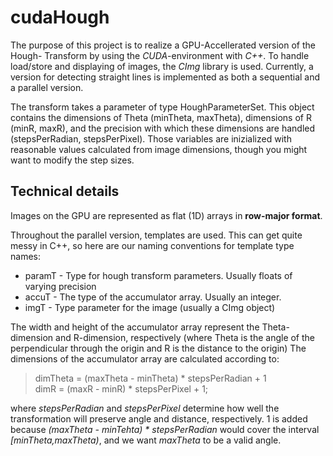 cudaHough
========================

The purpose of this project is to realize a GPU-Accellerated version of the Hough-
Transform by using the *CUDA*-environment with *C++*. To handle load/store and
displaying of images, the *CImg* library is used. Currently, a version for detecting
straight lines is implemented as both a sequential and a parallel version.

The transform takes a parameter of type HoughParameterSet. This object contains the
dimensions of Theta (minTheta, maxTheta), dimensions of R (minR, maxR), and the
precision with which these dimensions are handled (stepsPerRadian, stepsPerPixel).
Those variables are inizialized with reasonable values calculated from image dimensions,
though you might want to modify the step sizes.

Technical details
------------------------
Images on the GPU are represented as flat (1D) arrays in **row-major format**.

Throughout the parallel version, templates are used. This can get quite messy in C++,
so here are our naming conventions for template type names:
- paramT - Type for hough transform parameters. Usually floats of varying precision
- accuT - The type of the accumulator array. Usually an integer.
- imgT - Type parameter for the image (usually a CImg object)

The width and height of the accumulator array represent the Theta-dimension and
R-dimension, respectively (where Theta is the angle of the perpendicular through the
origin and R is the distance to the origin)
The dimensions of the accumulator array are calculated according to:

>dimTheta = (maxTheta - minTheta) * stepsPerRadian + 1  
>dimR = (maxR - minR) * stepsPerPixel + 1;

where *stepsPerRadian* and *stepsPerPixel* determine how well the transformation will
preserve angle and distance, respectively. 1 is added because
*(maxTheta - minTehta) * stepsPerRadian* would cover the interval *[minTheta,maxTheta)*,
and we want *maxTheta* to be a valid angle.
